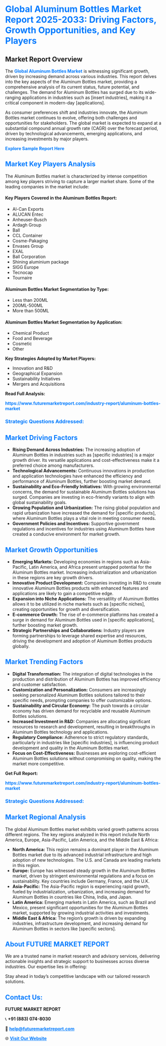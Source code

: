 <h1 style="color: #007BFF;">Global Aluminum Bottles Market Report 2025-2033: Driving Factors, Growth Opportunities, and Key Players</h1>

<section id="overview">
<h2>Market Report Overview</h2>
<p>The <a href="https://www.futuremarketreport.com/industry-report/aluminum-bottles-market" style="color: #007BFF; text-decoration: none;"><strong>Global Aluminum Bottles Market</strong></a> is witnessing significant growth, driven by increasing demand across various industries. This report delves into the key aspects of the Aluminum Bottles market, providing a comprehensive analysis of its current status, future potential, and challenges. The demand for Aluminum Bottles has surged due to its wide-ranging applications in industries such as [insert industries], making it a critical component in modern-day [applications].</p>
<p>As consumer preferences shift and industries innovate, the Aluminum Bottles market continues to evolve, offering both challenges and opportunities for stakeholders. The global market is expected to expand at a substantial compound annual growth rate (CAGR) over the forecast period, driven by technological advancements, emerging applications, and increasing investments by major players.</p>
</section>

<section id="overview">
<p><a href="https://www.futuremarketreport.com/request-sample/reportId=42667" style="color: #007BFF; text-decoration: none;"><strong>Explore Sample Report Here</strong></a></p>
</section>

<section id="key-players">
<h2 style="color: #007BFF;">Market Key Players Analysis</h2>
<p>The Aluminum Bottles market is characterized by intense competition among key players striving to capture a larger market share. Some of the leading companies in the market include:</p>
<h4>Key Players Covered in the Aluminum Bottles Report:</h4>
<ul><li>Al-Can Exports</li><li>ALUCAN Entec</li><li>Anheuser-Busch</li><li>Ardagh Group</li><li>Ball</li><li>CCL Container</li><li>Cosme-Pakaging</li><li>Envases Group</li><li>EXAL</li><li>Ball Corporation</li><li>Shining aluminium package</li><li>SIGG Europe</li><li>Tecnocap</li><li>Tournaire</li></ul>
<h4>Aluminum Bottles Market Segmentation by Type:</h4>
<ul><li>Less than 200ML</li><li>200ML-500ML</li><li>More than 500ML</li></ul>

<h4>Aluminum Bottles Market Segmentation by Application:</h4>
<ul><li>Chemical Product</li><li>Food and Beverage</li><li>Cosmetic</li><li>Other</li></ul>
<p><strong>Key Strategies Adopted by Market Players:</strong></p>
<ul>
<li>Innovation and R&D</li>
<li>Geographical Expansion</li>
<li>Sustainability Initiatives</li>
<li>Mergers and Acquisitions</li>
</ul>
</section>

<section>
<p><strong>Read Full Analysis: </strong></p><a href="https://www.futuremarketreport.com/industry-report/aluminum-bottles-market" style="color: #007BFF; text-decoration: none;"><strong>https://www.futuremarketreport.com/industry-report/aluminum-bottles-market</strong></a>
<h3 style="color: #007BFF;">Strategic Questions Addressed:</h3>
</section>

<section id="driving-factors">
<h2 style="color: #007BFF;">Market Driving Factors</h2>
<ul>
<li><strong>Rising Demand Across Industries:</strong> The increasing adoption of Aluminum Bottles in industries such as [specific industries] is a major growth driver. Its versatile applications and cost-effectiveness make it a preferred choice among manufacturers.</li>
<li><strong>Technological Advancements:</strong> Continuous innovations in production and application technologies have enhanced the efficiency and performance of Aluminum Bottles, further boosting market demand.</li>
<li><strong>Sustainability and Eco-Friendly Initiatives:</strong> With growing environmental concerns, the demand for sustainable Aluminum Bottles solutions has surged. Companies are investing in eco-friendly variants to align with global sustainability goals.</li>
<li><strong>Growing Population and Urbanization:</strong> The rising global population and rapid urbanization have increased the demand for [specific products], where Aluminum Bottles plays a vital role in meeting consumer needs.</li>
<li><strong>Government Policies and Incentives:</strong> Supportive government regulations and incentives for industries using Aluminum Bottles have created a conducive environment for market growth.</li>
</ul>
</section>

<section id="growth-opportunities">
<h2 style="color: #007BFF;">Market Growth Opportunities</h2>
<ul>
<li><strong>Emerging Markets:</strong> Developing economies in regions such as Asia-Pacific, Latin America, and Africa present untapped potential for the Aluminum Bottles market. Increasing industrialization and urbanization in these regions are key growth drivers.</li>
<li><strong>Innovative Product Development:</strong> Companies investing in R&D to create innovative Aluminum Bottles products with enhanced features and applications are likely to gain a competitive edge.</li>
<li><strong>Expansion into Niche Applications:</strong> The versatility of Aluminum Bottles allows it to be utilized in niche markets such as [specific niches], creating opportunities for growth and diversification.</li>
<li><strong>E-commerce Growth:</strong> The rise of e-commerce platforms has created a surge in demand for Aluminum Bottles used in [specific applications], further boosting market growth.</li>
<li><strong>Strategic Partnerships and Collaborations:</strong> Industry players are forming partnerships to leverage shared expertise and resources, driving the development and adoption of Aluminum Bottles products globally.</li>
</ul>
</section>

<section id="trending-factors">
<h2 style="color: #007BFF;">Market Trending Factors</h2>
<ul>
<li><strong>Digital Transformation:</strong> The integration of digital technologies in the production and distribution of Aluminum Bottles has improved efficiency and customer satisfaction.</li>
<li><strong>Customization and Personalization:</strong> Consumers are increasingly seeking personalized Aluminum Bottles solutions tailored to their specific needs, prompting companies to offer customizable options.</li>
<li><strong>Sustainability and Circular Economy:</strong> The push towards a circular economy has driven demand for recyclable and reusable Aluminum Bottles solutions.</li>
<li><strong>Increased Investment in R&D:</strong> Companies are allocating significant resources to research and development, resulting in breakthroughs in Aluminum Bottles technology and applications.</li>
<li><strong>Regulatory Compliance:</strong> Adherence to strict regulatory standards, particularly in industries like [specific industries], is influencing product development and quality in the Aluminum Bottles market.</li>
<li><strong>Focus on Cost-Effectiveness:</strong> Businesses are exploring cost-efficient Aluminum Bottles solutions without compromising on quality, making the market more competitive.</li>
</ul>
</section>

<section>
<p><strong>Get Full Report: </strong></p><a href="https://www.futuremarketreport.com/industry-report/aluminum-bottles-market" style="color: #007BFF; text-decoration: none;"><strong>https://www.futuremarketreport.com/industry-report/aluminum-bottles-market</strong></a>
<h3 style="color: #007BFF;">Strategic Questions Addressed:</h3>
</section>


<section id="regional-analysis">
<h2 style="color: #007BFF;">Market Regional Analysis</h2>
<p>The global Aluminum Bottles market exhibits varied growth patterns across different regions. The key regions analyzed in this report include North America, Europe, Asia-Pacific, Latin America, and the Middle East & Africa:</p>
<ul>
<li><strong>North America:</strong> This region remains a dominant player in the Aluminum Bottles market due to its advanced industrial infrastructure and high adoption of new technologies. The U.S. and Canada are leading markets in this region.</li>
<li><strong>Europe:</strong> Europe has witnessed steady growth in the Aluminum Bottles market, driven by stringent environmental regulations and a focus on sustainability. Key countries include Germany, France, and the U.K.</li>
<li><strong>Asia-Pacific:</strong> The Asia-Pacific region is experiencing rapid growth, fueled by industrialization, urbanization, and increasing demand for Aluminum Bottles in countries like China, India, and Japan.</li>
<li><strong>Latin America:</strong> Emerging markets in Latin America, such as Brazil and Mexico, present significant opportunities for the Aluminum Bottles market, supported by growing industrial activities and investments.</li>
<li><strong>Middle East & Africa:</strong> The region’s growth is driven by expanding industries, infrastructure development, and increasing demand for Aluminum Bottles in sectors like [specific sectors].</li>
</ul>
</section>

<footer>
<h2 style="color: #007BFF;">About FUTURE MARKET REPORT</h2>
<p>We are a trusted name in market research and advisory services, delivering actionable insights and strategic support to businesses across diverse industries. Our expertise lies in offering:</p>

<p>Stay ahead in today’s competitive landscape with our tailored research solutions.</p>

<h2 style="color: #007BFF;">Contact Us:</h2>
<p><strong>FUTURE MARKET REPORT</strong></p>
<p>📞 <strong>+91 (883) 074-8030</strong></p>
<p>📧 <strong><a href="mailto:help@futuremarketreport.com" style="color: #007BFF;">help@futuremarketreport.com</a></strong></p>
<p>🌐 <strong><a href="https://www.futuremarketreport.com/" style="color: #007BFF;">Visit Our Website</a></strong></p>
</footer>